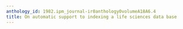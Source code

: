 ```yaml
---
anthology_id: 1982.ipm_journal-ir0anthology0volumeA18A6.4
title: On automatic support to indexing a life sciences data base
---
```

